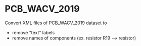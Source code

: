 # PCB_WACV_2019

Convert XML files of PCB_WACV_2019 dataset to 
- remove "text" labels
- remove names of components (ex. resistor R19 --> resistor)
